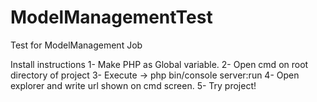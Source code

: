 # ModelManagementTest
Test for ModelManagement Job

Install instructions
1- Make PHP as Global variable.
2- Open cmd on root directory of project
3- Execute -> php bin/console server:run
4- Open explorer and write url shown on cmd screen.
5- Try project!
